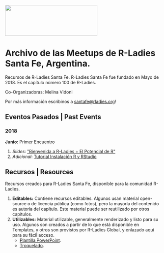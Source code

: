 <img src="https://github.com/rladies/starter-kit/blob/master/logo/R-LadiesGlobal_RBG_online_LogoWithText_Horizontal.png" data-canonical-src="https://github.com/rladies/starter-kit/blob/master/logo/R-LadiesGlobal_RBG_online_LogoWithText_Horizontal.png" width="300" height="100" />

# Archivo de las Meetups de R-Ladies Santa Fe, Argentina.

Recursos de R-Ladies Santa Fe.
R-Ladies Santa Fe fue fundado en Mayo de 2018. Es el capítulo número 100 de R-Ladies.

Co-Organizadoras: Melina Vidoni

Por más información escribinos a santafe@rladies.org!


## Eventos Pasados | Past Events
### 2018
**Junio:** Primer Encuentro
   1. _Slides_: ["Bienvenida a R-Ladies + El Potencial de R"](https://github.com/rladies/meetup-presentations_santafe/blob/master/eventos/2018/01-Junio/Slides%20-%20Bienvenida%20a%20R-Ladies%20Santa%20Fe.pdf)
   2. _Adicional_: [Tutorial Instalación R y RStudio](https://github.com/rladies/meetup-presentations_santafe/blob/master/eventos/2018/01-Junio/Tutorial_R_RStudio.pdf)




## Recursos | Resources
Recursos creados para R-Ladies Santa Fe, disponible para la comunidad R-Ladies.
   1. **Editables:** Contiene recursos editables. Algunos usan material open-source o de licencia pública (como fotos), pero la mayoría del contenido es autoría del capítulo. Este material puede ser reutilizado por otros capítulos.
   2. **Utilizables:** Material utilizable, generalmente renderizado y listo para su uso. Algunos son creados a partir de lo que está disponible en Templates, y otros son provistos por R-Ladies Global, y enlazado aquí para su fácil acceso.
        - [Plantilla PowerPoint](https://github.com/rladies/meetup-presentations_santafe/blob/master/recursos/utilizables/RLadiesGlobal_Template.pptx).
        - [Troquelado](https://github.com/rladies/meetup-presentations_santafe/blob/master/recursos/templates/Troquelado.docx).